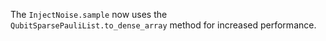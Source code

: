 The `InjectNoise.sample` now uses the `QubitSparsePauliList.to_dense_array` method for increased performance.
